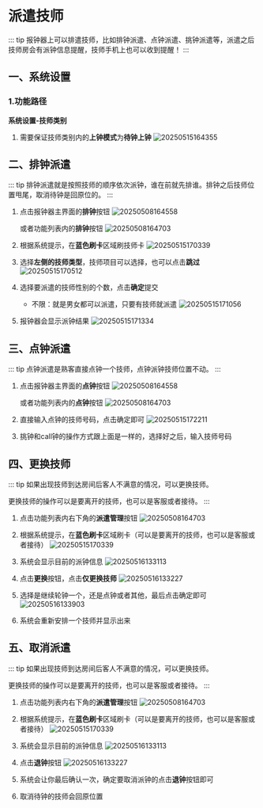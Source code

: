 # 派遣技师
::: tip
报钟器上可以排遣技师，比如排钟派遣、点钟派遣、挑钟派遣等，派遣之后技师房会有派钟信息提醒，技师手机上也可以收到提醒！
:::
## 一、系统设置
### 1.功能路径
**系统设置-技师类别**

1. 需要保证技师类别内的**上钟模式**为**待钟上钟**
   ![20250515164355](https://wiki-cdsoft.oss-cn-hangzhou.aliyuncs.com/20250515164355.png)

## 二、排钟派遣

::: tip
排钟派遣就是按照技师的顺序依次派钟，谁在前就先排谁。排钟之后技师位置甩尾，取消待钟是回原位的。
:::

1. 点击报钟器主界面的**排钟**按钮
![20250508164558](https://wiki-cdsoft.oss-cn-hangzhou.aliyuncs.com/20250508164558.png)


   或者功能列表内的**排钟**按钮
![20250508164703](https://wiki-cdsoft.oss-cn-hangzhou.aliyuncs.com/20250508164703.png)
2. 根据系统提示，在**蓝色刷卡**区域刷技师卡
   ![20250515170339](https://wiki-cdsoft.oss-cn-hangzhou.aliyuncs.com/20250515170339.png)

3. 选择**左侧的技师类型**，技师项目可以选择，也可以点击**跳过**
   ![20250515170512](https://wiki-cdsoft.oss-cn-hangzhou.aliyuncs.com/20250515170512.png)
   
4. 选择要派遣的技师性别的个数，点击**确定**提交
   + 不限：就是男女都可以派遣，只要有技师就派遣
   ![20250515171056](https://wiki-cdsoft.oss-cn-hangzhou.aliyuncs.com/20250515171056.png)

5. 报钟器会显示派钟结果
   ![20250515171334](https://wiki-cdsoft.oss-cn-hangzhou.aliyuncs.com/20250515171334.png)


## 三、点钟派遣

::: tip
点钟派遣是熟客直接点钟一个技师，点钟派钟技师位置不动。
:::

1. 点击报钟器主界面的**点钟**按钮
![20250508164558](https://wiki-cdsoft.oss-cn-hangzhou.aliyuncs.com/20250508164558.png)


   或者功能列表内的**点钟**按钮
![20250508164703](https://wiki-cdsoft.oss-cn-hangzhou.aliyuncs.com/20250508164703.png)


2. 直接输入点钟的技师号码，点击确定即可
   ![20250515172211](https://wiki-cdsoft.oss-cn-hangzhou.aliyuncs.com/20250515172211.png)

3. 挑钟和call钟的操作方式跟上面是一样的，选择好之后，输入技师号码


## 四、更换技师

::: tip
如果出现技师到达房间后客人不满意的情况，可以更换技师。

更换技师的操作可以是要离开的技师，也可以是客服或者接待。
:::

1. 点击功能列表内右下角的**派遣管理**按钮
![20250508164703](https://wiki-cdsoft.oss-cn-hangzhou.aliyuncs.com/20250508164703.png)

2. 根据系统提示，在**蓝色刷卡**区域刷卡（可以是要离开的技师，也可以是客服或者接待）
   ![20250515170339](https://wiki-cdsoft.oss-cn-hangzhou.aliyuncs.com/20250515170339.png)

3. 系统会显示目前的派钟信息
   ![20250516133113](https://wiki-cdsoft.oss-cn-hangzhou.aliyuncs.com/20250516133113.png)

4. 点击**更换**按钮，点击**仅更换技师**
   ![20250516133227](https://wiki-cdsoft.oss-cn-hangzhou.aliyuncs.com/20250516133227.png)
   
5. 选择是继续轮钟一个，还是点钟或者其他，最后点击确定即可
   ![20250516133903](https://wiki-cdsoft.oss-cn-hangzhou.aliyuncs.com/20250516133903.png)

6. 系统会重新安排一个技师并显示出来


## 五、取消派遣

::: tip
如果出现技师到达房间后客人不满意的情况，可以更换技师。

更换技师的操作可以是要离开的技师，也可以是客服或者接待。
:::

1. 点击功能列表内右下角的**派遣管理**按钮
![20250508164703](https://wiki-cdsoft.oss-cn-hangzhou.aliyuncs.com/20250508164703.png)

2. 根据系统提示，在**蓝色刷卡**区域刷卡（可以是要离开的技师，也可以是客服或者接待）
   ![20250515170339](https://wiki-cdsoft.oss-cn-hangzhou.aliyuncs.com/20250515170339.png)

3. 系统会显示目前的派钟信息
   ![20250516133113](https://wiki-cdsoft.oss-cn-hangzhou.aliyuncs.com/20250516133113.png)

4. 点击**退钟**按钮
   ![20250516133227](https://wiki-cdsoft.oss-cn-hangzhou.aliyuncs.com/20250516133227.png)

5. 系统会让你最后确认一次，确定要取消派钟的点击**退钟**按钮即可

6. 取消待钟的技师会回原位置
